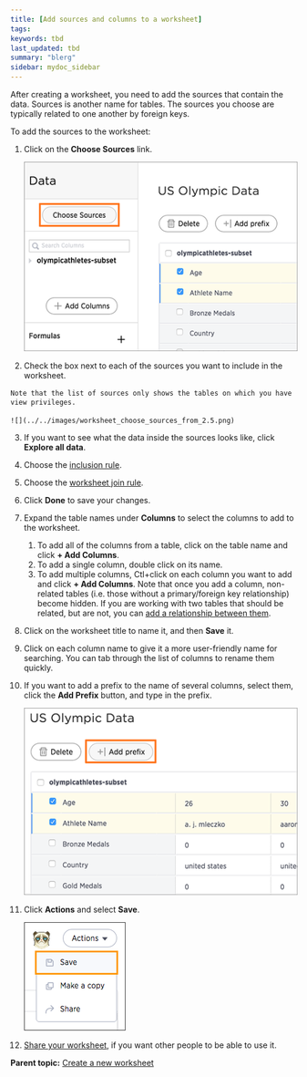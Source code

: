 ```yaml
---
title: [Add sources and columns to a worksheet]
tags: 
keywords: tbd
last_updated: tbd
summary: "blerg"
sidebar: mydoc_sidebar
---
```

After creating a worksheet, you need to add the sources that contain the data. Sources is another name for tables. The sources you choose are typically related to one another by foreign keys.

To add the sources to the worksheet:

1.  Click on the **Choose Sources** link.

    ![](../../shared/conrefs/../../images/worksheet_add_sources_link.png)

2.   Check the box next to each of the sources you want to include in the worksheet.

    Note that the list of sources only shows the tables on which you have view privileges.

    ![](../../images/worksheet_choose_sources_from_2.5.png)

3.   If you want to see what the data inside the sources looks like, click **Explore all data**.
4.   Choose the [inclusion rule](about_inclusion_rule.html#).
5. Choose the [worksheet join rule](progressive_joins.html#).
6.   Click **Done** to save your changes.
7. Expand the table names under **Columns** to select the columns to add to the worksheet.

    1.   To add all of the columns from a table, click on the table name and click **+ Add Columns**.
    2.   To add a single column, double click on its name.
    3.   To add multiple columns, Ctl+click on each column you want to add and click **+ Add Columns**.
    Note that once you add a column, non-related tables (i.e. those without a primary/foreign key relationship) become hidden. If you are working with two tables that should be related, but are not, you can [add a relationship between them](../data_modeling/about_relationships.html#).

8. Click on the worksheet title to name it, and then **Save** it.
9. Click on each column name to give it a more user-friendly name for searching. You can tab through the list of columns to rename them quickly.
10.  If you want to add a prefix to the name of several columns, select them, click the **Add Prefix** button, and type in the prefix.

     ![](../../images/worksheet_add_col_prefix.png "Add a prefix to column names")

11. Click **Actions** and select **Save**.

    ![](../../shared/conrefs/../../images/action_save_worksheet.png "Save a worksheet")

12.  [Share your worksheet](../data_security/share_worksheets.html#), if you want other people to be able to use it.

**Parent topic:** [Create a new worksheet](../../admin/worksheets/worksheet_create.html)
